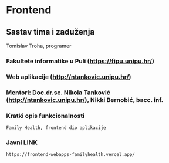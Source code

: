 # Frontend

## Sastav tima i zaduženja
Tomislav Troha, programer


### Fakultete informatike u Puli (https://fipu.unipu.hr/)


### Web aplikacije (http://ntankovic.unipu.hr/)


### Mentori: Doc.dr.sc. Nikola Tanković (http://ntankovic.unipu.hr/), Nikki Bernobić, bacc. inf.

### Kratki opis funkcionalnosti

 ```
 Family Health, frontend dio aplikacije
 
 ```
 
 ### Javni LINK
  ```
https://frontend-webapps-familyhealth.vercel.app/
 
 ```
